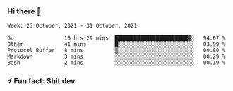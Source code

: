 ### Hi there 👋
<!--START_SECTION:waka-->
```text
Week: 25 October, 2021 - 31 October, 2021

Go                16 hrs 29 mins  ███████████████████████▓░   94.67 % 
Other             41 mins         █░░░░░░░░░░░░░░░░░░░░░░░░   03.99 % 
Protocol Buffer   8 mins          ▒░░░░░░░░░░░░░░░░░░░░░░░░   00.80 % 
Markdown          3 mins          ░░░░░░░░░░░░░░░░░░░░░░░░░   00.29 % 
Bash              2 mins          ░░░░░░░░░░░░░░░░░░░░░░░░░   00.19 % 
```
<!--END_SECTION:waka-->
<!--
**TG4LAaron/TG4LAaron** is a ✨ _special_ ✨ repository because its `README.md` (this file) appears on your GitHub profile.

Here are some ideas to get you started:

- 🔭 I’m currently working on ...
- 🌱 I’m currently learning ...
- 👯 I’m looking to collaborate on ...
- 🤔 I’m looking for help with ...
- 💬 Ask me about ...
- 📫 How to reach me: ...
- 😄 Pronouns: ...
- ⚡ Fun fact: ...
-->
### ⚡ Fun fact: Shit dev
